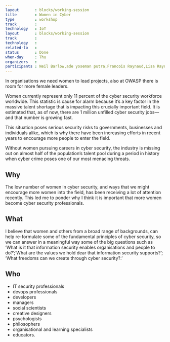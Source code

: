 ```yaml
---
layout       : blocks/working-session
title        : Women in Cyber
type         : workshop
track        :
technology   : IoT
layout       : blocks/working-session
track        :
technology   :
related-to   : 
status       : Done
when-day     : Thu
organizers   :
participants : Neil Barlow,ade yoseman putra,Francois Raynaud,Lisa Raynaud
---
```



In organisations we need women to lead projects, also at OWASP there is room for more female leaders.

Women currently represent only 11 percent of the cyber security workforce worldwide. This statistic is cause for alarm because it’s a key factor in the massive talent shortage that is impacting this crucially important field. It is estimated that, as of now, there are 1 million unfilled cyber security jobs—and that number is growing fast.

This situation poses serious security risks to governments, businesses and individuals alike, which is why there have been increasing efforts in recent years to encourage more people to enter the field.

Without women pursuing careers in cyber security, the industry is missing out on almost half of the population’s talent pool during a period in history when cyber crime poses one of our most menacing threats.
## Why


The low number of women in cyber security, and ways that we might encourage more women into the field, has been receiving a lot of attention recently. This led me to ponder why I think it is important that more women become cyber security professionals.


## What

 I believe that women and others from a broad range of backgrounds, can help re-formulate some of the fundamental principles of cyber security, so we can answer in a meaningful way some of the big questions such as ‘What is it that information security enables organisations and people to do?’;’What are the values we hold dear that information security supports?’; ‘What freedoms can we create through cyber security?.’

## Who
 - IT security professionals
 - devops professionals
 - developers
 - managers
 - social scientists
 - creative designers
 - psychologists
 - philosophers
 - organisational and learning specialists
 - educators.
